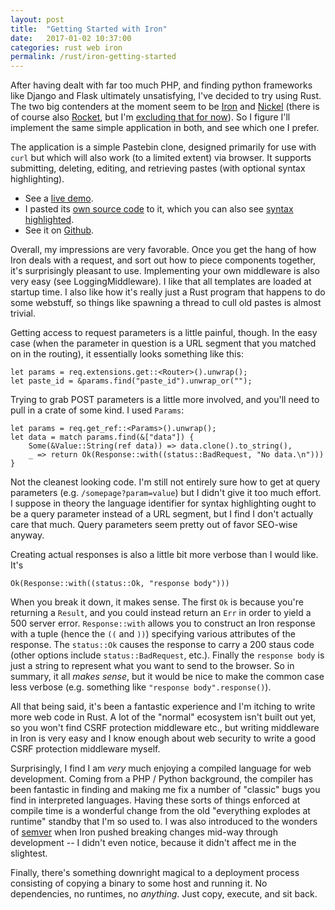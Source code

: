 ```yaml
---
layout: post
title:  "Getting Started with Iron"
date:   2017-01-02 10:37:00
categories: rust web iron
permalink: /rust/iron-getting-started
---
```


After having dealt with far too much PHP, and finding python frameworks like Django and Flask ultimately unsatisfying, I've decided to try using Rust. The two big contenders at the moment seem to be [Iron](http://ironframework.io/) and [Nickel](http://nickel.rs/) (there is of course also [Rocket](https://rocket.rs/), but I'm [excluding that for now](/rust/helloweb)). So I figure I'll implement the same simple application in both, and see which one I prefer.

The application is a simple Pastebin clone, designed primarily for use with `curl` but which will also work (to a limited extent) via browser. It supports submitting, deleting, editing, and retrieving pastes (with optional syntax highlighting).

- See a [live demo](http://45.62.211.238:3000/).
- I pasted its [own source code](http://45.62.211.238:3000/8sIze) to it, which you can also see [syntax highlighted](http://45.62.211.238:3000/8sIze/rs).
- See it on [Github](https://github.com/ojensen5115/pastebin-iron).

Overall, my impressions are very favorable. Once you get the hang of how Iron deals with a request, and sort out how to piece components together, it's surprisingly pleasant to use. Implementing your own middleware is also very easy (see LoggingMiddleware). I like that all templates are loaded at startup time. I also like how it's really just a Rust program that happens to do some webstuff, so things like spawning a thread to cull old pastes is almost trivial.

Getting access to request parameters is a little painful, though. In the easy case (when the parameter in question is a URL segment that you matched on in the routing), it essentially looks something like this:

```
let params = req.extensions.get::<Router>().unwrap();
let paste_id = &params.find("paste_id").unwrap_or("");
```

Trying to grab POST parameters is a little more involved, and you'll need to pull in a crate of some kind. I used `Params`:

```
let params = req.get_ref::<Params>().unwrap();
let data = match params.find(&["data"]) {
    Some(&Value::String(ref data)) => data.clone().to_string(),
    _ => return Ok(Response::with((status::BadRequest, "No data.\n")))
}
```

Not the cleanest looking code. I'm still not entirely sure how to get at query parameters (e.g. `/somepage?param=value`) but I didn't give it too much effort. I suppose in theory the language identifier for syntax highlighting ought to be a query parameter instead of a URL segment, but I find I don't actually care that much. Query parameters seem pretty out of favor SEO-wise anyway.

Creating actual responses is also a little bit more verbose than I would like. It's

```
Ok(Response::with((status::Ok, "response body")))
```

When you break it down, it makes sense. The first `Ok` is because you're returning a `Result`, and you could instead return an `Err` in order to yield a 500 server error. `Response::with` allows you to construct an Iron response with a tuple (hence the `((` and `))`) specifying various attributes of the response. The `status::Ok` causes the response to carry a 200 staus code (other options include `status::BadRequest`, etc.). Finally the `response body` is just a string to represent what you want to send to the browser. So in summary, it all *makes sense*, but it would be nice to make the common case less verbose (e.g. something like `"response body".response()`).

All that being said, it's been a fantastic experience and I'm itching to write more web code in Rust. A lot of the "normal" ecosystem isn't built out yet, so you won't find CSRF protection middleware etc., but writing middleware in Iron is very easy and I know enough about web security to write a good CSRF protection middleware myself.

Surprisingly, I find I am *very* much enjoying a compiled language for web development. Coming from a PHP / Python background, the compiler has been fantastic in finding and making me fix a number of "classic" bugs you find in interpreted languages. Having these sorts of things enforced at compile time is a wonderful change from the old "everything explodes at runtime" standby that I'm so used to. I was also introduced to the wonders of [semver](http://semver.org/) when Iron pushed breaking changes mid-way through development -- I didn't even notice, because it didn't affect me in the slightest.

Finally, there's something downright magical to a deployment process consisting of copying a binary to some host and running it. No dependencies, no runtimes, no *anything*. Just copy, execute, and sit back.